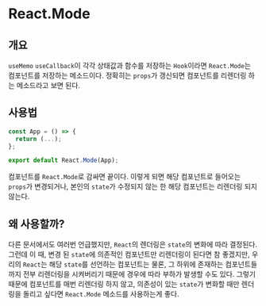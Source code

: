 # React.Mode
## 개요
```useMemo``` ```useCallback```이 각각 상태값과 함수를 저장하는 ```Hook```이라면 ```React.Mode```는 컴포넌트를 저장하는 메소드이다. 정확히는 ```props```가 갱신되면 컴포넌트를 리렌더링 하는 메소드라고 보면 된다.
## 사용법
```javascript
const App = () => {
  return (...);
};

export default React.Mode(App);
```
컴포넌트를 ```React.Mode```로 감싸면 끝이다. 이렇게 되면 해당 컴포넌트로 들어오는 ```props```가 변경되거나, 본인의 ```state```가 수정되지 않는 한 해당 컴포넌트는 리렌더링 되지 않는다.
## 왜 사용할까?
다른 문서에서도 여러번 언급했지만, ```React```의 렌더링은 ```state```의 변화에 따라 결정된다. 그런데 이 때, 변경 된 ```state```에 의존적인 컴포넌트만 리렌더링이 된다면 참 좋겠지만, 우리의 ```React```는 해당 ```state```를 선언하는 컴포넌트는 물론, 그 하위에 존재하는 컴포넌트들까지 전부 리렌더링을 시켜버리기 때문에 경우에 따라 부하가 발생할 수도 있다. 그렇기 때문에 컴포넌트를 매번 리렌더링 하지 않고, 의존성이 있는 ```state```가 변화할 때만 렌더링을 돌리고 싶다면 ```React.Mode``` 메소드를 사용하는게 좋다.